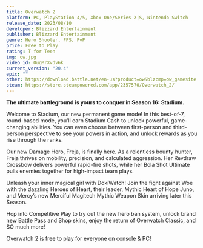 ```yaml
---
title: Overwatch 2
platform: PC, PlayStation 4/5, Xbox One/Series X|S, Nintendo Switch
release_date: 2023/08/10
developer: Blizzard Entertainment
publisher: Blizzard Entertainment
genre: Hero Shooter, FPS, PvP
price: Free to Play
rating: T for Teen
img: ow.jpg
video_id: OugMrXvdv6k
current_version: "20.4"
epic: ""
other: https://download.battle.net/en-us?product=ow&blzcmp=ow_gamesite
steam: https://store.steampowered.com/app/2357570/Overwatch_2/
---
```


**The ultimate battleground is yours to conquer in Season 16: Stadium.**

Welcome to Stadium, our new permanent game mode! In this best-of-7, round-based mode, you’ll earn Stadium Cash to unlock powerful, game-changing abilities. You can even choose between first-person and third-person perspective to see your powers in action, and unlock rewards as you rise through the ranks.

Our new Damage Hero, Freja, is finally here. As a relentless bounty hunter, Freja thrives on mobility, precision, and calculated aggression. Her Revdraw Crossbow delivers powerful rapid-fire shots, while her Bola Shot Ultimate pulls enemies together for high-impact team plays.

Unleash your inner magical girl with DokiWatch! Join the fight against Woe with the dazzling Heroes of Heart, their leader, Mythic Heart of Hope Juno, and Mercy’s new Merciful Magitech Mythic Weapon Skin arriving later this Season.

Hop into Competitive Play to try out the new hero ban system, unlock brand new Battle Pass and Shop skins, enjoy the return of Overwatch Classic, and SO much more!

Overwatch 2 is free to play for everyone on console & PC!